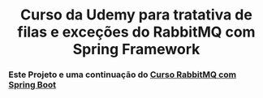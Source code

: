<h1 align="center">Curso da Udemy para tratativa de filas e exceções do RabbitMQ com Spring Framework </h1>

### Este Projeto e uma continuação do [Curso RabbitMQ com Spring Boot](https://github.com/GabryelBoeira/Curso_Udemy_RabbitMQ_Spring_Boot_Docker_Parte1)

